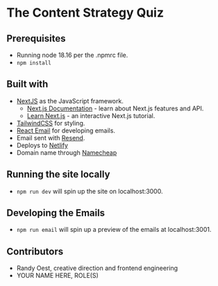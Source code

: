 # The Content Strategy Quiz

## Prerequisites

- Running node 18.16 per the .npmrc file.
- `npm install`

## Built with

- [NextJS](https://nextjs.org/) as the JavaScript framework.
  - [Next.js Documentation](https://nextjs.org/docs) - learn about Next.js features and API.
  - [Learn Next.js](https://nextjs.org/learn) - an interactive Next.js tutorial.
- [TailwindCSS](https://tailwindcss.com/) for styling.
- [React Email](https://react.email/docs/introduction) for developing emails.
- Email sent with [Resend](https://resend.com/home).
- Deploys to [Netlify](https://www.netlify.com/)
- Domain name through [Namecheap](https://www.namecheap.com/)

## Running the site locally

- `npm run dev` will spin up the site on localhost:3000.

## Developing the Emails

- `npm run email` will spin up a preview of the emails at localhost:3001.

## Contributors

- Randy Oest, creative direction and frontend engineering
- YOUR NAME HERE, ROLE(S)
